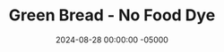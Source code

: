 ---
layout: post
title:  "Green Bread - No Food Dye"
date:   2024-08-28 00:00:00 -05000
categories: 
- Recipes
- Meme Recipes
permalink: /recipes/green-bread
image: /assets/Food/Meme/Green/green-cover.jpg
ing: green-ing
facts: green-facts
section1: Ingredients
start2: Honey
section2: Optional
start3: 
section3: 
start4: 
section4: 
start5: 
section5: 
Prep: 10
Rest: 
Cook: 40
Source1: https://jillzguerin.com/2019/12/03/healthy-green-bread/?utm_source=whisk&utm_medium=webapp&utm_campaign=green_bread_-_no_food_dye#tasty-recipes-3480-jump-target
Source2: 
whisk: https://s.samsungfood.com/BXEkB
tags: 
- green bread
- irish
- st. patrick's day
- clover
- st patrick's day
- patrick
- dye
- food color
- green
- sunflower seeds
- sunflower kernels
- sunflower seed butter
- sunflower butter
- baking soda
- reaction
- chlorophyll 
- avodado
- gluten free
- sugar free
- nut free
- grain free
- keto
- low carb
- high fat
Description: Would you believe me if I told you this bread was made with no food dye? Of course you wouldn't, because this looks too ridiculous to be natural. But it is. As I accidentally found out while making <a href="/recipes/banana-bread">Oatmeal Banana Mini Muffins</a> with sunflower butter in place of peanut butter, the chlorophyll in the sunflower seeds reacts with the baking soda, turning the baked good green.<br>&emsp;I've taken that to the extreme here with this Green Bread, which is free of artificial dyes, added sugar, added oils, gluten, nuts, and grains.  It's mildly sweet from the bananas and some (optional) honey, but you can use avocado (in place of banana) for some extra green points. This bread makes a great high fat low carb breakfast, and goes well topped with some <a href="/recipes/strawberry-chia-jam">Strawberry Chia Jam</a> for some color contrast
Instructions: 
- Preheat your oven to 350F, and line a 9x5" loaf pan with parchment paper<br><br>

- In a food processor, blend together your sunflower seeds on high until a smooth butter forms, about 5-10 minutes. You could also use 1 cup (256 g) of sunflower butter instead<br><br>
- <center><img src="/assets/Food/Meme/Green/green-butter.jpg" alt="" class="instruction-image"></center><br>

- Only once your super smooth seed butter has formed, add in the rest of the ingredients.  Blend until smooth, and transfer your batter to the pan.  Optionally, add some honey (note that the nutrition facts do not include the honey)<br><br>
- <center><img src="/assets/Food/Meme/Green/green-raw.jpg" alt="" class="instruction-image"></center><br>

- Bake at 350F for about 40 minutes. A toothpick should come out clean, and the bread should have an internal temperature around 205F<br><br>
- <center><img src="/assets/Food/Meme/Green/green-baked.jpg" alt="" class="instruction-image"></center><br>

- Let cool for at least 1 hour before slicing.  Don't worry if the inside looks more tan than green; the color will turn more the next day.  Store leftovers in the fridge or freezer
---